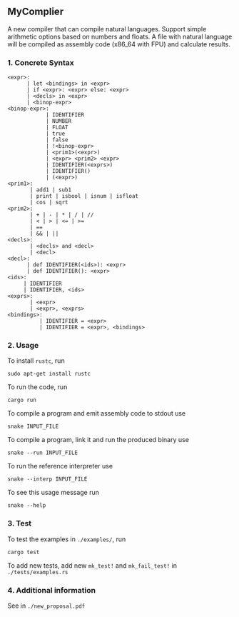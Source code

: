 ## MyComplier

A new compiler that can compile natural languages. Support simple arithmetic options based on numbers and floats. A file with natural language will be compiled as assembly code (x86_64 with FPU) and calculate results.

### 1. Concrete Syntax

```
<expr>:
      | let <bindings> in <expr>
      | if <expr>: <expr> else: <expr>
      | <decls> in <expr>
      | <binop-expr>
<binop-expr>:
            | IDENTIFIER
            | NUMBER
            | FLOAT
            | true
            | false
            | !<binop-expr>
            | <prim1>(<expr>)
            | <expr> <prim2> <expr>
            | IDENTIFIER(<exprs>)
            | IDENTIFIER()
            | (<expr>)
<prim1>:
       | add1 | sub1
       | print | isbool | isnum | isfloat
       | cos | sqrt
<prim2>:
       | + | - | * | / | //
       | < | > | <= | >=
       | ==
       | && | ||
<decls>:
       | <decls> and <decl>
       | <decl>
<decl>:
      | def IDENTIFIER(<ids>): <expr>
      | def IDENTIFIER(): <expr>
<ids>:
     | IDENTIFIER
     | IDENTIFIER, <ids>
<exprs>:
       | <expr>
       | <expr>, <exprs>
<bindings>:
          | IDENTIFIER = <expr>
          | IDENTIFIER = <expr>, <bindings>
```
### 2. Usage
To install `rustc`, run

    sudo apt-get install rustc

To run the code, run

    cargo run

To compile a program and emit assembly code to stdout use

    snake INPUT_FILE

To compile a program, link it and run the produced binary use

    snake --run INPUT_FILE

To run the reference interpreter use

    snake --interp INPUT_FILE

To see this usage message run

    snake --help

### 3. Test
To test the examples in `./examples/`, run

    cargo test

To add new tests, add new `mk_test!` and `mk_fail_test!` in `./tests/examples.rs`

### 4. Additional information
See in `./new_proposal.pdf`
